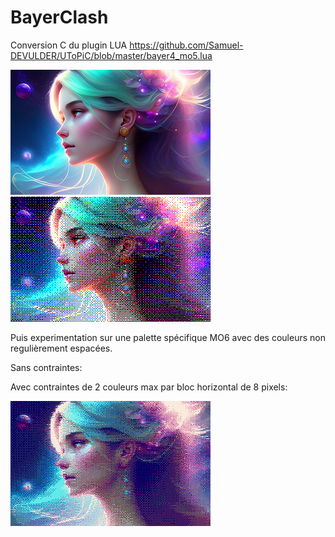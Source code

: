 # BayerClash
Conversion C du plugin LUA https://github.com/Samuel-DEVULDER/UToPiC/blob/master/bayer4_mo5.lua

<img src="result/original.png" width=320>&nbsp;<img src="result/output_mo5.png" width=320>

Puis experimentation sur une palette spécifique MO6 avec des couleurs non regulièrement espacées.

Sans contraintes:

Avec contraintes de 2 couleurs max par bloc horizontal de 8 pixels:

<img src="result/output_mo6.png" width=320>
